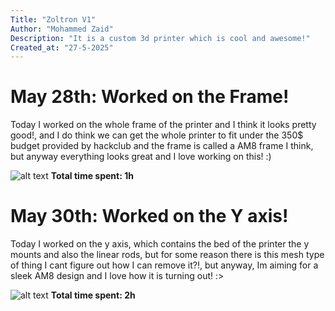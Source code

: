 ```yaml
---
Title: "Zoltron V1"
Author: "Mohammed Zaid"
Description: "It is a custom 3d printer which is cool and awesome!"
Created_at: "27-5-2025"
---
```


# May 28th: Worked on the Frame! <br>
Today I worked on the whole frame of the printer and I think it looks pretty good!, and I do think we can get the whole printer to fit under the 350$ budget provided by hackclub and the frame is called a AM8 frame I think, but anyway everything looks great and I love working on this! :) <br>

![alt text](https://hc-cdn.hel1.your-objectstorage.com/s/v3/dcb7365a03582b8c1dc2d101fe0a932b9a6a385f_image.png)
**Total time spent: 1h**

# May 30th: Worked on the Y axis! <br>
Today I worked on the y axis, which contains the bed of the printer the y mounts and also the linear rods, but for some reason there is this mesh type of thing I cant figure out how I can remove it?!, but anyway, Im aiming for a sleek AM8 design and I love how it is turning out! :> <br>

![alt text](https://hc-cdn.hel1.your-objectstorage.com/s/v3/2ab371797ce7eb33d9bed759e1ba671e6d14076c_screenshot_2025-05-30_221450.png)
**Total time spent: 2h**

